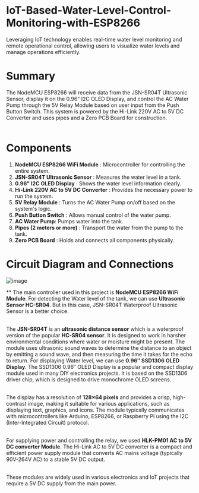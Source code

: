 # IoT-Based-Water-Level-Control-Monitoring-with-ESP8266
Leveraging IoT technology enables real-time water level monitoring and remote operational control, allowing users to visualize water levels and manage operations efficiently.

# Summary
The NodeMCU ESP8266 will receive data from the JSN-SR04T Ultrasonic Sensor, display it on the 0.96" I2C OLED Display, and control the AC Water Pump through the 5V Relay Module based on user input from the Push Button Switch. This system is powered by the Hi-Link 220V AC to 5V DC Converter and uses pipes and a Zero PCB Board for construction. <br><br>

# Components	<br>
1. **NodeMCU ESP8266 WiFi Module** : Microcontroller for controlling the entire system. <br>
2. **JSN-SR04T Ultrasonic Sensor** : Measures the water level in a tank. <br>
3. **0.96" I2C OLED Display** : Shows the water level information clearly. <br>
4. **Hi-Link 220V AC to 5V DC Converter** : Provides the necessary power to run the system. <br>
5. **5V Relay Module** : Turns the AC Water Pump on/off based on the system's logic. <br>
6. **Push Button Switch** : Allows manual control of the water pump. <br>
7. **AC Water Pump**: Pumps water into the tank. <br>
8. **Pipes (2 meters or more)** : Transport the water from the pump to the tank. <br>
9. **Zero PCB Board** : Holds and connects all components physically. <br>


# Circuit Diagram and Connections
![image](https://github.com/abhishektirkey/IoT-Based-Water-Level-Control-Monitoring-with-ESP8266/assets/93339541/90799b0e-d7b4-478f-9b53-9149f534059d)

**
The main controller used in this project is **NodeMCU ESP8266 WiFi Module**. For detecting the Water level of the tank, we can use **Ultrasonic Sensor HC-SR04**. But in this case, JSN-SR04T Waterproof Ultrasonic Sensor is a better choice. <br><br>

The **JSN-SR04T** is an **ultrasonic distance sensor** which is a waterproof version of the popular **HC-SR04 sensor**. It is designed to work in harsher environmental conditions where water or moisture might be present. The module uses ultrasonic sound waves to determine the distance to an object by emitting a sound wave, and then measuring the time it takes for the echo to return.
For displaying Water level, we can use **0.96″ SSD1306 OLED Display**. The SSD1306 0.96″ OLED Display is a popular and compact display module used in many DIY electronics projects. It is based on the SSD1306 driver chip, which is designed to drive monochrome OLED screens. <br><br>

The display has a resolution of **128×64 pixels** and provides a crisp, high-contrast image, making it suitable for various applications, such as displaying text, graphics, and icons. The module typically communicates with microcontrollers like Arduino, ESP8266, or Raspberry Pi using the I2C (Inter-Integrated Circuit) protocol. <br><br>

For supplying power and controlling the relay, we used **HLK-PM01 AC to 5V DC converter Module**. The Hi-Link AC to 5V DC converter is a compact and efficient power supply module that converts AC mains voltage (typically 90V-264V AC) to a stable 5V DC output. <br><br>

These modules are widely used in various electronics and IoT projects that require a 5V DC supply from the main power. <br><br>
